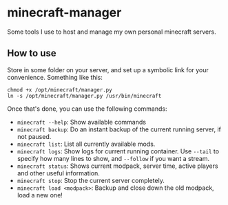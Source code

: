 # minecraft-manager
Some tools I use to host and manage my own personal minecraft servers.

## How to use
Store in some folder on your server, and set up a symbolic link for your convenience. Something like this:
```
chmod +x /opt/minecraft/manager.py
ln -s /opt/minecraft/manager.py /usr/bin/minecraft
```

Once that's done, you can use the following commands:
- `minecraft --help`: Show available commands
- `minecraft backup`: Do an instant backup of the current running server, if not paused.
- `minecraft list`: List all currently available mods.
- `minecraft logs`: Show logs for current running container. Use `--tail` to specify how many lines to show, and `--follow` if you want a stream.
- `minecraft status`: Shows current modpack, server time, active players and other useful information.
- `minecraft stop`: Stop the current server completely.
- `minecraft load <modpack>`: Backup and close down the old modpack, load a new one! 
